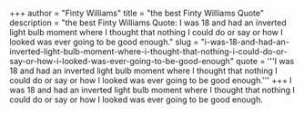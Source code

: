 +++
author = "Finty Williams"
title = "the best Finty Williams Quote"
description = "the best Finty Williams Quote: I was 18 and had an inverted light bulb moment where I thought that nothing I could do or say or how I looked was ever going to be good enough."
slug = "i-was-18-and-had-an-inverted-light-bulb-moment-where-i-thought-that-nothing-i-could-do-or-say-or-how-i-looked-was-ever-going-to-be-good-enough"
quote = '''I was 18 and had an inverted light bulb moment where I thought that nothing I could do or say or how I looked was ever going to be good enough.'''
+++
I was 18 and had an inverted light bulb moment where I thought that nothing I could do or say or how I looked was ever going to be good enough.
